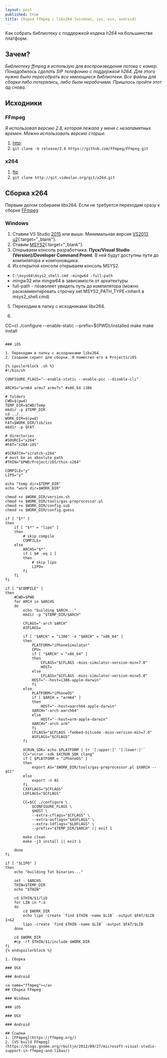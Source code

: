 ```yaml
---
layout: post
published: true
title: Сборка ffmpeg с libx264 (windows, ios, osx, android)
---
```


Как собрать библиотеку с поддержкой кодека h264 на большинстве платформ.

## Зачем?

*Библиотеку ffmpeg я использую для воспроизведения потока с камер. Понадобилось сделать SIP телефонию с поддержкой h264. Для этого нужно было пересобрать все имеющиеся библиотеки. Все файлы для сборки либо потерялись, либо были нерабочими. Пришлось пройти этот ад снова.*

## Исходники

### FFmpeg
*Я использовал версию 2.8, которая лежала у меня с незапамятных времен. Можно использовать версию старше.*

1. [http](https://github.com/FFmpeg/FFmpeg/archive/release/2.8.zip):
2. `git clone -b release/2.8 https://github.com/FFmpeg/FFmpeg.git`

### x264

1. [ftp](ftp://ftp.videolan.org/pub/x264/snapshots/last_x264.tar.bz2)
2. `git clone http://git.videolan.org/git/x264.git`

## Cборка x264
Первым делом собираем libx264. Если не требуется переходим сразу к сборке [FFmpeg](#ffmpeg)

### Windows
1. Ставим VS Studio [2015](https://www.visualstudio.com/ru/vs/older-downloads/) или выше. Минимальная версия [VS2013 u2](https://stackoverflow.com/questions/23099999/windows-how-to-build-x264-lib-instead-of-dll){:target="_blank"}.
2. Ставим [MSYS2](https://www.msys2.org/){:target="_blank"}.
3. Открываем консоль разработчика. **Пуск/Visual Studio (Version)/Developer Command Promt**. В ней будут доступны пути до компилятора и компоновщика.
4. Из открытой консоли открываем консоль MSYS2. 
- `C:\msys64\msys2_shell.cmd -mingw64 -full-path`
- mingw32 или mingw64 в зависимости от архитектуры
- full-path - позволяет увидеть путь до компилятора (можно раскомментировать строчку set MSYS2_PATH_TYPE=inherit в msys2_shell.cmd)

5. Переходим в папку с исходниками libx264.
6. ```bash
CC=cl ./configure --enable-static --prefix=${PWD}/installed
make
make install
```

### iOS

1. Переходим в папку с исходниками libx264.
2. Создаем скрипт для сборки. Я поместил его в Projects/iOS

{% spoilerblock .sh %}
#!/bin/sh

CONFIGURE_FLAGS="--enable-static --enable-pic --disable-cli"

ARCHS="arm64 armv7 armv7s" #x86_64 i386

# folders
CWD=$(pwd)
TEMP_DIR=$CWD/Temp
mkdir -p $TEMP_DIR
cd ../..
WORK_DIR=$(pwd)
FAT=$WORK_DIR/lib/ios
mkdir -p $FAT

# directories
#SOURCE="x264"
#FAT="x264-iOS"

#SCRATCH="scratch-x264"
# must be an absolute path
#THIN="$PWD/Project/iOS/thin-x264"

COMPILE="y"
LIPO="y"

echo "temp dir=$TEMP_DIR"
echo "work dir=$WORK_DIR"

chmod +x $WORK_DIR/version.sh
chmod +x $WORK_DIR/tools/gas-preprocessor.pl
chmod +x $WORK_DIR/config.sub
chmod +x $WORK_DIR/config.guess

if [ "$*" ]
then
    if [ "$*" = "lipo" ]
    then
        # skip compile
        COMPILE=
    else
        ARCHS="$*"
        if [ $# -eq 1 ]
        then
            # skip lipo
            LIPO=
        fi
    fi
fi

if [ "$COMPILE" ]
then
    #CWD=$PWD
    for ARCH in $ARCHS
    do
        echo "building $ARCH..."
        mkdir -p "$TEMP_DIR/$ARCH"
        
        CFLAGS="-arch $ARCH"
        ASFLAGS=

        if [ "$ARCH" = "i386" -o "$ARCH" = "x86_64" ]
        then
            PLATFORM="iPhoneSimulator"
            CPU=
            if [ "$ARCH" = "x86_64" ]
            then
                CFLAGS="$CFLAGS -mios-simulator-version-min=7.0"
                HOST=
            else
                CFLAGS="$CFLAGS -mios-simulator-version-min=5.0"
            HOST="--host=i386-apple-darwin"
            fi
        else
            PLATFORM="iPhoneOS"
            if [ $ARCH = "arm64" ]
            then
                HOST="--host=aarch64-apple-darwin"
            XARCH="-arch aarch64"
            else
                HOST="--host=arm-apple-darwin"
            XARCH="-arch arm"
            fi
            CFLAGS="$CFLAGS -fembed-bitcode -mios-version-min=7.0"
            ASFLAGS="$CFLAGS"
        fi

        XCRUN_SDK=`echo $PLATFORM | tr '[:upper:]' '[:lower:]'`
        CC="xcrun -sdk $XCRUN_SDK clang"
        if [ $PLATFORM = "iPhoneOS" ]
        then
            export AS="$WORK_DIR/tools/gas-preprocessor.pl $XARCH -- $CC"
        else
            export -n AS
        fi
        CXXFLAGS="$CFLAGS"
        LDFLAGS="$CFLAGS"

        CC=$CC ./configure \
            $CONFIGURE_FLAGS \
            $HOST \
            --extra-cflags="$CFLAGS" \
            --extra-asflags="$ASFLAGS" \
            --extra-ldflags="$LDFLAGS" \
            --prefix="$TEMP_DIR/$ARCH" || exit 1

        make clean
        make -j3 install || exit 1

    done
fi

if [ "$LIPO" ]
then
    echo "building fat binaries..."
    
    set - $ARCHS
    THIN=$TEMP_DIR
    echo "$THIN"

    cd $THIN/$1/lib
    for LIB in *.a
    do
        cd $WORK_DIR
        echo lipo -create `find $THIN -name $LIB` -output $FAT/$LIB 1>&2
        lipo -create `find $THIN -name $LIB` -output $FAT/$LIB
    done

    cd $WORK_DIR
    #cp -rf $THIN/$1/include $WORK_DIR
fi
{% endspoilerblock %}

1. Сборка

### OSX

### Android

<a name="ffmpeg"></a>
## Cборка FFmpeg

### Windows

### iOS

### OSX

### Android

## Ссылки
1. [FFmpeg](https://ffmpeg.org/)
2. [VS build FFmpeg](https://blogs.gnome.org/rbultje/2012/09/27/microsoft-visual-studio-support-in-ffmpeg-and-libav/)